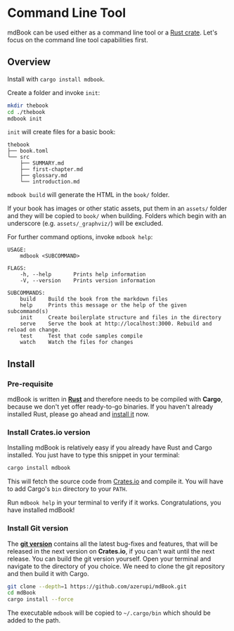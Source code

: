 # Command Line Tool

mdBook can be used either as a command line tool or a [Rust crate](https://crates.io/crates/mdbook).
Let's focus on the command line tool capabilities first.

## Overview

Install with `cargo install mdbook`.

Create a folder and invoke `init`:

```bash
mkdir thebook
cd ./thebook
mdbook init
```

`init` will create files for a basic book:

```
thebook
├── book.toml
└── src
    ├── SUMMARY.md
    ├── first-chapter.md
    ├── glossary.md
    └── introduction.md
```

`mdbook build` will generate the HTML in the `book/` folder. 

If your book has images or other static assets, put them in an `assets/` folder
and they will be copied to `book/` when building. Folders which begin with an
underscore (e.g. `assets/_graphviz/`) will be excluded.

For further command options, invoke `mdbook help`:

```
USAGE:
    mdbook <SUBCOMMAND>

FLAGS:
    -h, --help       Prints help information
    -V, --version    Prints version information

SUBCOMMANDS:
    build    Build the book from the markdown files
    help     Prints this message or the help of the given subcommand(s)
    init     Create boilerplate structure and files in the directory
    serve    Serve the book at http://localhost:3000. Rebuild and reload on change.
    test     Test that code samples compile
    watch    Watch the files for changes
```

## Install

### Pre-requisite

mdBook is written in **[Rust](https://www.rust-lang.org/)** and therefore needs to be compiled with **Cargo**, because we don't yet offer ready-to-go binaries. If you haven't already installed Rust, please go ahead and [install it](https://www.rust-lang.org/en-US/install.html) now.

### Install Crates.io version

Installing mdBook is relatively easy if you already have Rust and Cargo installed. You just have to type this snippet in your terminal:

```bash
cargo install mdbook
```

This will fetch the source code from [Crates.io](https://crates.io/) and compile it. You will have to add Cargo's `bin` directory to your `PATH`.

Run `mdbook help` in your terminal to verify if it works. Congratulations, you have installed mdBook!


### Install Git version

The **[git version](https://github.com/azerupi/mdBook)** contains all the latest bug-fixes and features, that will be released in the next version on **Crates.io**, if you can't wait until the next release. You can build the git version yourself. Open your terminal and navigate to the directory of you choice. We need to clone the git repository and then build it with Cargo.

```bash
git clone --depth=1 https://github.com/azerupi/mdBook.git
cd mdBook
cargo install --force
```

The executable `mdbook` will be copied to `~/.cargo/bin` which should be added to the path.
